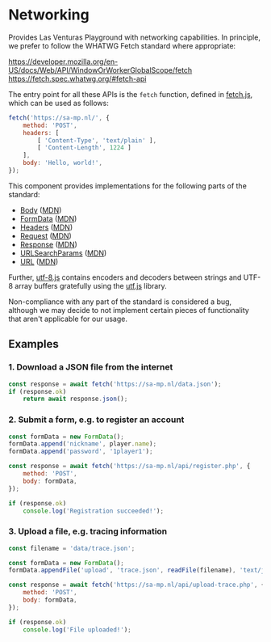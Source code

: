 # Networking
Provides Las Venturas Playground with networking capabilities. In principle, we prefer to follow the
WHATWG Fetch standard where appropriate:

https://developer.mozilla.org/en-US/docs/Web/API/WindowOrWorkerGlobalScope/fetch
https://fetch.spec.whatwg.org/#fetch-api

The entry point for all these APIs is the `fetch` function, defined in [fetch.js](fetch.js), which
can be used as follows:

```javascript
fetch('https://sa-mp.nl/', {
    method: 'POST',
    headers: [
        [ 'Content-Type', 'text/plain' ],
        [ 'Content-Length', 1224 ]
    ],
    body: 'Hello, world!',
});
```

This component provides implementations for the following parts of the standard:

  * [Body](body.js) ([MDN](https://developer.mozilla.org/en-US/docs/Web/API/Body))
  * [FormData](form_data.js) ([MDN](https://developer.mozilla.org/en-US/docs/Web/API/FormData))
  * [Headers](headers.js) ([MDN](https://developer.mozilla.org/en-US/docs/Web/API/Headers))
  * [Request](request.js) ([MDN](https://developer.mozilla.org/en-US/docs/Web/API/Request))
  * [Response](response.js) ([MDN](https://developer.mozilla.org/en-US/docs/Web/API/Response))
  * [URLSearchParams](url_search_params.js)
    ([MDN](https://developer.mozilla.org/en-US/docs/Web/API/URLSearchParams))
  * [URL](url.js) ([MDN](https://developer.mozilla.org/en-US/docs/Web/API/URL))

Further, [utf-8.js](utf-8.js) contains encoders and decoders between strings and UTF-8 array buffers
gratefully using the [utf.js](https://github.com/DesWurstes/utf.js) library.

Non-compliance with any part of the standard is considered a bug, although we may decide to not
implement certain pieces of functionality that aren't applicable for our usage.

## Examples

### 1. Download a JSON file from the internet
```javascript
const response = await fetch('https://sa-mp.nl/data.json');
if (response.ok)
    return await response.json();
```

### 2. Submit a form, e.g. to register an account
```javascript
const formData = new FormData();
formData.append('nickname', player.name);
formData.append('password', '1player1');

const response = await fetch('https://sa-mp.nl/api/register.php', {
    method: 'POST',
    body: formData,
});

if (response.ok)
    console.log('Registration succeeded!');
```

### 3. Upload a file, e.g. tracing information
```javascript
const filename = 'data/trace.json';

const formData = new FormData();
formData.appendFile('upload', 'trace.json', readFile(filename), 'text/json');

const response = await fetch('https://sa-mp.nl/api/upload-trace.php', {
    method: 'POST',
    body: formData,
});

if (response.ok)
    console.log('File uploaded!');
```